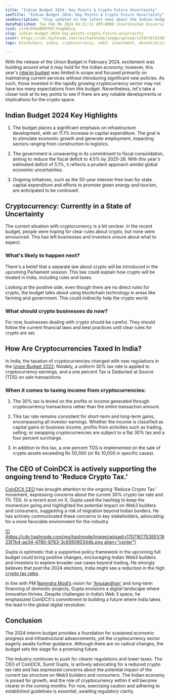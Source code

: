 ```yaml
---
title: "Indian Budget 2024: Key Points & Crypto Future Uncertainty"
seoTitle: "Indian Budget 2024: Key Points & Crypto Future Uncertainty"
seoDescription: "Stay updated on the latest news about the Indian budget and its impact on the cryptocurrency market. Learn about the current state of uncertainty"
datePublished: Tue Feb 06 2024 04:31:11 GMT+0000 (Coordinated Universal Time)
cuid: cls9v5hkm000709l7eagm0jcp
slug: indian-budget-2024-key-points-crypto-future-uncertainty
cover: https://cdn.hashnode.com/res/hashnode/image/upload/v1707167433890/2e9f1a41-acb5-4ecb-9d12-4f5a7d2f22c5.png
tags: blockchain, india, cryptocurrency, web3, investment, decentralization, budget, spheron

---
```


With the release of the Union Budget in February 2024, excitement was building around what it may hold for the Indian economy; however, this year's [interim budget](https://www.indiabudget.gov.in/) was limited in scope and focused primarily on maintaining current services without introducing significant new policies. As such, those invested in the rapidly growing cryptocurrency sector may not have too many expectations from this budget. Nevertheless, let's take a closer look at its key points to see if there are any notable developments or implications for the crypto space.

## Indian Budget 2024 Key Highlights

1. The budget places a significant emphasis on infrastructure development, with an 11.1% increase in capital expenditure. The goal is to stimulate economic growth and generate employment, impacting sectors ranging from construction to logistics.
    
2. The government is unwavering in its commitment to fiscal consolidation, aiming to reduce the fiscal deficit to 4.5% by 2025-26. With this year's estimated deficit of 5.1%, it reflects a prudent approach amidst global economic uncertainties.
    
3. Ongoing initiatives, such as the 50-year interest-free loan for state capital expenditure and efforts to promote green energy and tourism, are anticipated to be continued.
    

## Cryptocurrency: Currently in a State of Uncertainty

The current situation with cryptocurrency is a bit unclear. In the recent budget, people were hoping for clear rules about crypto, but none were announced. This has left businesses and investors unsure about what to expect.

### What's likely to happen next?

There's a belief that a separate law about crypto will be introduced in the upcoming Parliament session. This law could explain how crypto will be treated in India, including rules and taxes.

Looking at the positive side, even though there are no direct rules for crypto, the budget talks about using blockchain technology in areas like farming and government. This could indirectly help the crypto world.

### What should crypto businesses do now?

For now, businesses dealing with crypto should be careful. They should follow the current financial laws and best practices until clear rules for crypto are set.

## How Are Cryptocurrencies Taxed In India?

In India, the taxation of cryptocurrencies changed with new regulations in the [Union Budget 2022](https://www.india.gov.in/spotlight/union-budget-fy-2022-2023). Notably, a uniform 30% tax rate is applied to cryptocurrency earnings, and a one percent Tax is Deducted at Source (TDS) on sale transactions.

### When it comes to taxing income from cryptocurrencies:

1. The 30% tax is levied on the profits or income generated through cryptocurrency transactions rather than the entire transaction amount.
    
2. This tax rate remains consistent for short-term and long-term gains, encompassing all investor earnings. Whether the income is classified as capital gains or business income, profits from activities such as trading, selling, or swapping cryptocurrencies are subject to a flat 30% tax and a four percent surcharge.
    
3. In addition to this tax, a one percent TDS is implemented on the sale of crypto assets exceeding Rs 50,000 (or Rs 10,000 in specific cases).
    

## The CEO of CoinDCX is actively supporting the ongoing trend to 'Reduce Crypto Tax.'

[CoinDCX CEO](https://coingape.com/budget/crypto-tax-and-tds-reduction-key-for-survival-says-coindcx-and-wazirx-founders/) has brought attention to the ongoing 'Reduce Crypto Tax' movement, expressing concerns about the current 30% crypto tax rate and 1% TDS. In a recent post on X, Gupta used the hashtag to keep the momentum going and highlighted the potential impact on Web3 builders and consumers, suggesting a risk of migration beyond Indian borders. He has actively communicated these concerns to key stakeholders, advocating for a more favorable environment for the industry.

[![](https://cdn.hashnode.com/res/hashnode/image/upload/v1707167753851/1823f7b4-ae34-4780-8763-3c656090344b.png align="center")](https://twitter.com/smtgpt/status/1753002534351065585)

Gupta is optimistic that a supportive policy framework in the upcoming full budget could bring positive changes, encouraging Indian Web3 builders and investors to explore broader use cases beyond trading. He strongly believes that post the 2024 elections, India might see a reduction in the high [crypto tax rates](https://coingape.com/budget/nirmala-sitharaman-india-budget-2024-speech/).

In line with PM [Narendra Modi’s](https://www.narendramodi.in/) vision for ['Anusandhan'](https://pib.gov.in/PressReleaseIframePage.aspx?PRID=1967353) and long-term financing of domestic projects, Gupta envisions a digital landscape where innovation thrives. Despite challenges in India’s Web 3 space, he emphasized CoinDCX's commitment to building a future where India takes the lead in the global digital revolution.

## Conclusion

The 2024 interim budget provides a foundation for sustained economic progress and infrastructural advancements, yet the cryptocurrency sector eagerly awaits further guidance. Although there are no radical changes, the budget sets the stage for a promising future.

The industry continues to push for clearer regulations and lower taxes. The CEO of CoinDCX, Sumit Gupta, is actively advocating for a reduced crypto tax rate and has expressed concerns about the potential impact of the current tax structure on Web3 builders and consumers. The Indian economy is poised for growth, and the role of cryptocurrency within it will become clearer in the coming months. For now, exercising caution and adhering to established guidelines is essential, awaiting regulatory clarity.